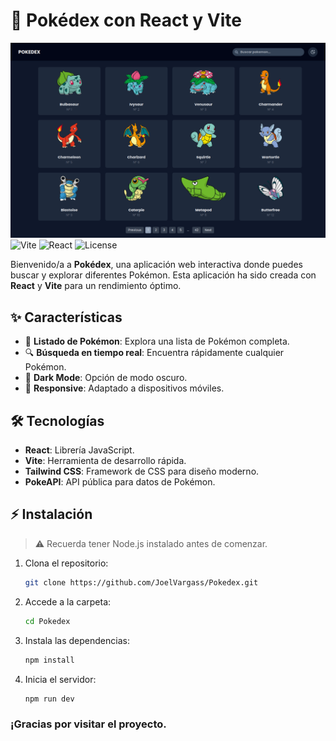 # 🧿 Pokédex con React y Vite

![Pokedex Banner](https://github.com/JoelVargass/Pokedex/blob/main/src/assets/Pokedex-img.png)
![Vite](https://img.shields.io/badge/Vite-3.0-blueviolet)
![React](https://img.shields.io/badge/React-17.0.2-blue)
![License](https://img.shields.io/badge/license-MIT-green)

Bienvenido/a a **Pokédex**, una aplicación web interactiva donde puedes buscar y explorar diferentes Pokémon. Esta aplicación ha sido creada con **React** y **Vite** para un rendimiento óptimo.

## ✨ Características

- 📝 **Listado de Pokémon**: Explora una lista de Pokémon completa.
- 🔍 **Búsqueda en tiempo real**: Encuentra rápidamente cualquier Pokémon.
- 🌙 **Dark Mode**: Opción de modo oscuro.
- 📱 **Responsive**: Adaptado a dispositivos móviles.



## 🛠 Tecnologías

- **React**: Librería JavaScript.
- **Vite**: Herramienta de desarrollo rápida.
- **Tailwind CSS**: Framework de CSS para diseño moderno.
- **PokeAPI**: API pública para datos de Pokémon.

## ⚡ Instalación

> ⚠️ Recuerda tener Node.js instalado antes de comenzar.

1. Clona el repositorio:
   ```bash
   git clone https://github.com/JoelVargass/Pokedex.git

2. Accede a la carpeta:
   ```bash
   cd Pokedex
   
3. Instala las dependencias:
   ```bash
   npm install

4. Inicia el servidor:
    ```bash
   npm run dev
### ¡Gracias por visitar el proyecto.

